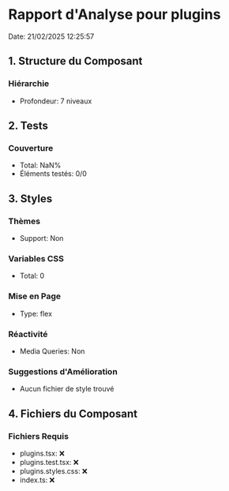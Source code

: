 # Rapport d'Analyse pour plugins

Date: 21/02/2025 12:25:57

## 1. Structure du Composant

### Hiérarchie

- Profondeur: 7 niveaux

## 2. Tests

### Couverture

- Total: NaN%
- Éléments testés: 0/0

## 3. Styles

### Thèmes

- Support: Non

### Variables CSS

- Total: 0

### Mise en Page

- Type: flex

### Réactivité

- Media Queries: Non

### Suggestions d'Amélioration

- Aucun fichier de style trouvé

## 4. Fichiers du Composant

### Fichiers Requis

- plugins.tsx: ❌
- plugins.test.tsx: ❌
- plugins.styles.css: ❌
- index.ts: ❌
